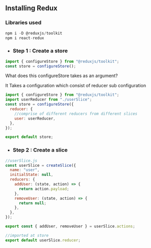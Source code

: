 ```javascript

```

## Installing Redux

### Libraries used

```javascript
npm i -D @reduxjs/toolkit
npm i react-redux
```

- ### Step 1 : Create a store

```javascript
import { configureStore } from "@reduxjs/toolkit";
const store = configureStore();
```

What does this configureStore takes as an argument?

It Takes a configuration which consist of reducer sub configuration

```javascript
import { configureStore } from "@reduxjs/toolkit";
import userReducer from "./userSlice";
const store = configureStore({
  reducer: {
    //comprise of different reducers from different slices
    user: userReducer,
  },
});

export default store;
```

- ### Step 2 : Create a slice

```javascript
//userSlice.js
const userSlice = createSlice({
  name: "user",
  initialState: null,
  reducers: {
    addUser: (state, action) => {
      return action.payload;
    },
    removeUser: (state, action) => {
      return null;
    },
  },
});

export const { addUser, removeUser } = userSlice.actions;

//imported at store
export default userSlice.reducer;
```

#
